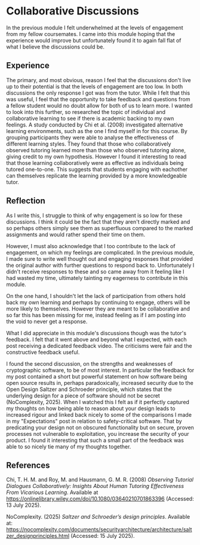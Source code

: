 # Collaborative Discussions
In the previous module I felt underwhelmed at the levels of engagement from my fellow coursemates. I came into this module hoping that the experience would improve but unfortunately found it to again fall flat of what I believe the discussions could be. 

## Experience
The primary, and most obvious, reason I feel that the discussions don't live up to their potential is that the levels of engagement are too low. In both discussions the only response I got was from the tutor. While I felt that this was useful, I feel that the opportunity to take feedback and questions from a fellow student would no doubt allow for both of us to learn more. I wanted to look into this further, so researched the topic of individual and collaborative learning to see if there is academic backing to my own feelings. A study conducted by Chi et al. (2008) investigated alternative learning environments, such as the one I find myself in for this course. By grouping participants they were able to analyse the effectiveness of different learning styles. They found that those who collaboratively observed tutoring learned more than those who observed tutoring alone, giving credit to my own hypothesis. However I found it interesting to read that those learning collaboratively were as effective as individuals being tutored one-to-one. This suggests that students engaging with eachother can themselves replicate the learning provided by a more knowledgeable tutor.

## Reflection
As I write this, I struggle to think of why engagement is so low for these discussions. I think it could be the fact that they aren't directly marked and so perhaps others simply see them as superfluous compared to the marked assignments and would rather spend their time on them.

However, I must also acknowledge that I too contribute to the lack of engagement, on which my feelings are complicated. In the previous module, I made sure to write well thought out and engaging responses that provided the original author with further questions to respond back to. Unfortunately I didn't receive responses to these and so came away from it feeling like I had wasted my time, ultimately tainting my eagerness to contribute in this module.

On the one hand, I shouldn't let the lack of participation from others hold back my own learning and perhaps by continuing to engage, others will be more likely to themselves. However they are meant to be collaborative and so far this has been missing for me, instead feeling as if I am posting into the void to never get a response. 

What I did appreciate in this module's discussions though was the tutor's feedback. I felt that it went above and beyond what I expected, with each post receiving a dedicated feedback video. The criticisms were fair and the constructive feedback useful.

I found the second discussion, on the strengths and weaknesses of cryptographic software, to be of most interest. In particular the feedback for my post contained a short but powerful statement on how software being open source results in, perhaps paradoxically, increased security due to the Open Design Saltzer and Schroeder principle, which states that the underlying design for a piece of software should not be secret (NoComplexity, 2025). When I watched this I felt as if it perfectly captured my thoughts on how being able to reason about your design leads to increased rigour and linked back nicely to some of the comparisons I made in my "Expectations" post in relation to safety-critical software. That by predicating your design not on obscured functionality but on secure, proven processes not vulnerable to exploitation, you increase the security of your product. I found it interesting that such a small part of the feedback was able to so nicely tie many of my thoughts together.

## References
Chi, T. H. M. and Roy, M. and Hausmann, G. M. R. (2008) *Observing Tutorial Dialogues Collaboratively: Insights About Human Tutoring Effectiveness From Vicarious Learning*. Available at https://onlinelibrary.wiley.com/doi/10.1080/03640210701863396 (Accessed: 13 July 2025).

NoComplexity. (2025) *Saltzer and Schroeder’s design principles*. Available at: https://nocomplexity.com/documents/securityarchitecture/architecture/saltzer_designprinciples.html (Accessed: 15 July 2025).
